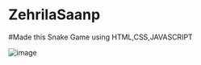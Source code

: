 # ZehrilaSaanp

#Made this Snake Game using HTML,CSS,JAVASCRIPT

![image](https://github.com/AaqibSayyed/ZehrilaSaanp/assets/117107887/83fd7552-3f94-4105-a1b8-d146667af1f6)
